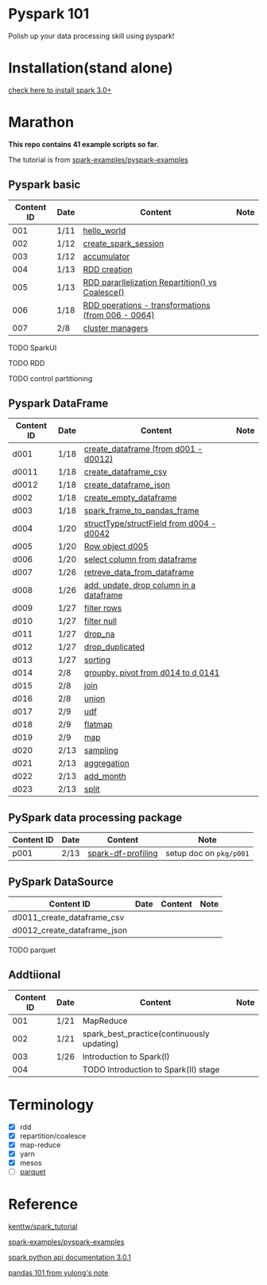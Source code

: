 # Pyspark 101

Polish up your data processing skill using pyspark!

# Installation(stand alone)

[check here to install spark 3.0+](https://github.com/YLTsai0609/DataScience_Note/blob/master/spark.md)

# Marathon

**This repo contains 41 example scripts so far.**

The tutorial is from [spark-examples/pyspark-examples](https://github.com/spark-examples/pyspark-examples)

## Pyspark basic

| Content ID   |Date| Content | Note |
|--------------|----|---------|------|
| 001          |1/11|[hello_world](001_hello_world.py)  | |
| 002          |1/12|[create_spark_session](002_create_spark_session.py)  | |
| 003          |1/12|[accumulator](003_accumulator.py)  ||
| 004          |1/13|[RDD creation](004_rdd_creation.py)  ||
| 005          |1/13|[RDD pararllelization Repartition() vs Coalesce()](005_rdd_repartition_coalesce.py)  ||
| 006          |1/18|[RDD operations - transformations (from 006 - 0064)](006_rdd_transformation.py)  ||
| 007          |2/8|[cluster managers](addtional/004_cluster_manager.md)  ||

TODO SparkUI

TODO RDD

TODO control partitioning

## Pyspark DataFrame

| Content ID |Date| Content | Note |
|------------|----|---------|------|
| d001 |1/18| [create_dataframe (from d001 - d0012)](d001_create_dataframe.py)  |  |
| d0011 |1/18| [create_dataframe_csv](d0011_create_dataframe_csv.py)  |  |
| d0012 |1/18| [create_dataframe_json](d0012_create_dataframe_json.py)  |  |
| d002 |1/18| [create_empty_dataframe](d002_create_empty_dataframe.py)  |  |
| d003 |1/18| [spark_frame_to_pandas_frame](d003_pyspark_dataframe_to_pandas.py)  |  |
| d004 |1/20| [structType/structField from d004 - d0042](d004_structtype.py)  |  |
| d005 |1/20| [Row object d005](d005_row.py)  |  |
| d006 |1/20| [select column from dataframe](d006_select_column.py)  |  |
| d007 |1/26| [retreve_data_from_dataframe](d007_retrieve_from_dataframe.py)  |  |
| d008 |1/26| [add, update, drop column in a dataframe](d008_add_update_column.py)  |  |
| d009 |1/27| [filter rows](d009_filter_rows.py)  |  |
| d010 |1/27| [filter null](d010_filter_nulls.py)  |  |
| d011 |1/27| [drop_na](d011_drop_na.py)  |  |
| d012 |1/27| [drop_duplicated](d012_drop_duplicated.py)  |  |
| d013 |1/27| [sorting](d013_orderby_vs_sort.py)  |  |
| d014 |2/8| [groupby, pivot from d014 to d 0141](d014_groupby.py) |  |
| d015 |2/8| [join](d015_join.py) |  |
| d016 |2/8| [union](d016_union.py) |  |
| d017 |2/9| [udf](d017_udf.py) |  |
| d018 |2/9| [flatmap](d018_flatmap.py) |  |
| d019 |2/9| [map](d019_map.py) |  |
| d020 |2/13| [sampling](d020_sampling.py) |  |
| d021 |2/13| [aggregation](d021_aggregation.py) |  |
| d022 |2/13| [add_month](d022_add_month.py) |  |
| d023 |2/13| [split](d023_split.py) |  |

## PySpark data processing package

| Content ID |Date| Content | Note |
|------------|----|---------|------|
|p001|2/13|[spark-df-profiling](https://github.com/julioasotodv/spark-df-profiling)|setup doc on `pkg/p001`|



## PySpark DataSource

| Content ID |Date| Content | Note |
|------------|----|---------|------|
|d0011_create_dataframe_csv|||
|d0012_create_dataframe_json|||

TODO parquet

## Addtiional

| Content ID |Date| Content | Note |
|------------|----|---------|------|
| 001 |1/21| MapReduce  |  |
| 002 |1/21| spark_best_practice(continuously updating)  |  |
| 003 |1/26| Introduction to Spark(I) |  |
| 004 || TODO Introduction to Spark(II) stage |  |

# Terminology

* [x] rdd
* [x] repartition/coalesce
* [x] map-reduce
* [x] yarn
* [x] mesos
* [ ] [parquet](https://parquet.apache.org/)

# Reference

[kenttw/spark_tutorial](https://github.com/kenttw/spark_tutorial)

[spark-examples/pyspark-examples](https://github.com/spark-examples/pyspark-examples)

[spark python api documentation 3.0.1](https://spark.apache.org/docs/latest/api/python/index.html)

[pandas 101 from yulong's note](https://github.com/YLTsai0609/pandas_101)


